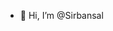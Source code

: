 - 👋 Hi, I’m @Sirbansal


<!---
Sirbansal/Sirbansal is a ✨ special ✨ repository because its `README.md` (this file) appears on your GitHub profile.
You can click the Preview link to take a look at your changes.
--->
